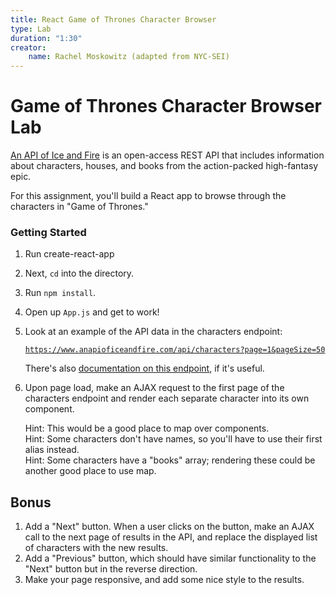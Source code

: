 ```yaml
---
title: React Game of Thrones Character Browser
type: Lab
duration: "1:30"
creator:
    name: Rachel Moskowitz (adapted from NYC-SEI)
---
```




# Game of Thrones Character Browser Lab

[An API of Ice and Fire](https://www.anapioficeandfire.com/) is an open-access REST API that includes information about characters, houses, and books from the action-packed high-fantasy epic.

For this assignment, you'll build a React app to browse through the characters in "Game of Thrones."

### Getting Started
1. Run create-react-app
1. Next, `cd` into the directory.
1. Run `npm install`.
1. Open up `App.js` and get to work!
1. Look at an example of the API data in the characters endpoint:

    [`https://www.anapioficeandfire.com/api/characters?page=1&pageSize=50`](https://www.anapioficeandfire.com/api/characters?page=1&pageSize=50)

   There's also [documentation on this endpoint](https://www.anapioficeandfire.com/Documentation#characters), if it's useful.
   
1. Upon page load, make an AJAX request to the first page of the characters endpoint and render each separate character into its own component.

    Hint: This would be a good place to map over components.
    <br>
    Hint: Some characters don't have names, so you'll have to use their first alias instead.
    <br>
    Hint: Some characters have a "books" array; rendering these could be another good place to use map.

## Bonus
1. Add a "Next" button. When a user clicks on the button, make an AJAX call to the next page of results in the API, and replace the displayed list of characters with the new results.
1. Add a "Previous" button, which should have similar functionality to the "Next" button but in the reverse direction.
1. Make your page responsive, and add some nice style to the results.

